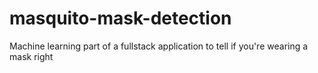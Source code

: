 # masquito-mask-detection
Machine learning part of a fullstack application to tell if you're wearing a mask right
